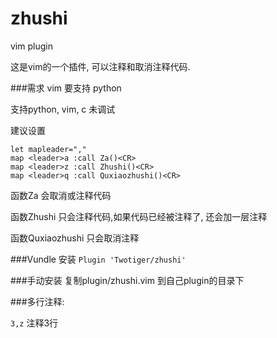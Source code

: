 # zhushi
vim plugin

这是vim的一个插件, 可以注释和取消注释代码.

###需求
vim 要支持 python


支持python, vim, c 未调试

建议设置
```
let mapleader=","
map <leader>a :call Za()<CR>
map <leader>z :call Zhushi()<CR>
map <leader>q :call Quxiaozhushi()<CR>
```

函数Za 会取消或注释代码

函数Zhushi 只会注释代码,如果代码已经被注释了, 还会加一层注释

函数Quxiaozhushi 只会取消注释

###Vundle 安装
`Plugin 'Twotiger/zhushi'`

###手动安装
复制plugin/zhushi.vim 到自己plugin的目录下


###多行注释:

`3,z`  注释3行




